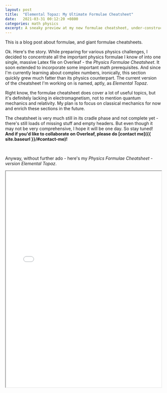 ```yaml
---
layout: post
title:  "Elemental Topaz: My Ultimate Formulae Cheatsheet"
date:   2021-03-31 00:12:20 +0800
categories: math physics
excerpt: A sneaky preview at my new formulae cheatsheet, under-construction.
---
```


This is a blog post about formulae, and giant formulae cheatsheets.

Ok. Here's the story. While preparing for various physics challenges, I decided to concentrate all the important physics formulae I know of into one single, massive Latex file on Overleaf - the *Physics Formulae Cheatsheet*. It soon extended to incorporate some important math prerequisites. And since I'm currently learning about complex numbers, ironically, this section quickly grew much fatter than its physics counterpart. The current version of the cheatsheet I'm working on is named, aptly, as *Elemental Topaz*.

Right know, the formulae cheatsheet does cover a lot of useful topics, but it's definitely lacking in electromagnetism, not to mention quantum mechanics and relativity. My plan is to focus on classical mechanics for now and enrich these sections in the future. 

The cheatsheet is very much still in its cradle phase and not complete yet - there's still loads of missing stuff and empty headers. But even though it may not be very comprehensive, I hope it will be one day. So stay tuned! **And if you'd like to collaborate on Overleaf, please do [contact me]({{ site.baseurl }}/#contact-me)!**

<br/>

Anyway, without further ado - here's my *Physics Formulae Cheatsheet - version Elemental Topaz*.

<iframe src="{{ site.baseurl }}\assets\hosting\Physics_Formulae_Cheatsheet_v0_1N_20210404.pdf" width="100%" height="700rem">
